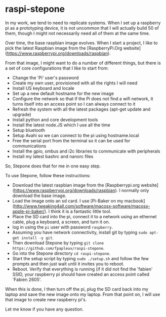 # raspi-stepone

In my work, we tend to need to replicate systems. When I set up a raspberry pi as a prototyping device, it is not uncommon that I will actually build 50 of them, though I might not necessarily need all of them at the same time.

Over time, the base raspbian image evolves. When I start a project, I like to pick the latest Raspbian image from the [RaspberryPi.Org website] (https://www.raspberrypi.org/downloads/raspbian).

From that image, I might want to do a number of different things, but there is a set of core configurations that I like to start from:
* Change the 'Pi' user's password
* Create my own user, provisioned with all the rights I will need
* Install US keyboard and locale
* Set up a new default hostname for the new image
* Configure the network so that if the Pi does not find a wifi network, it turns itself into an access point so I can always connect to it
* Refresh the system with all the latest packages (apt-get update and upgrade)
* Install python and core development tools
* Install the latest node.JS which I use all the time
* Setup bluetooth
* Setup Avahi so we can connect to the pi using hostname.local
* Free the serial port from the terminal so it can be used for communications
* Install the gpio, smbus and i2c libraries to communicate with peripherals
* Install my latest bashrc and nanorc files

So, Stepone does that for me in one easy step.

To use Stepone, follow these instructions:
* Download the latest raspbian image from the [Raspberrypi.org website] (https://www.raspberrypi.org/downloads/raspbian). I normally only download the base image.
* Load the image onto an sd card. I use [Pi-Baker on my macbook] (http://www.tweaking4all.com/software/macosx-software/macosx-apple-pi-baker/). I think it is a fantastic little tool.
* Place the SD card into the pi, connect it to a network using an ethernet cable, plug a keyboard, a screen, and turn it on.
* log in using the `pi` user with password `raspberry`.
* Assuming you have network connectivity, install git by typing `sudo apt-get install -y git`.
* Then download Stepone by typing `git clone https://github.com/fpapleux/raspi-stepone`.
* Go into the Stepone directory `cd raspi-stepone`.
* Start the setup script by typing `sudo ./setup.sh` and follow the few prompts and then just wait until it invites you to reboot.
* Reboot. Verify that everything is running (if it did not find the 'fabien' SSID, your raspberry pi should have created an access point called 'Fabien 2605'.

When this is done, I then turn off the pi, plug the SD card back into my laptop and save the new image onto my laptop. From that point on, I will use that image to create new raspberry pi's.

Let me know if you have any question.
 
